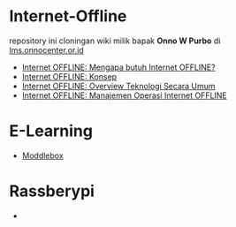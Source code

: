# Internet-Offline
repository ini cloningan wiki milik bapak <b>Onno W Purbo</b> di [lms.onnocenter.or.id](https://lms.onnocenter.or.id/wiki/index.php/Internet_offline)

- [Internet OFFLINE: Mengapa butuh Internet OFFLINE?](mengapa.md)
- [Internet OFFLINE: Konsep](konsep.md)
- [Internet OFFLINE: Overview Teknologi Secara Umum](overview.md)
- [Internet OFFLINE: Manajemen Operasi Internet OFFLINE](manajemen.md)
   
# E-Learning

- [Moddlebox](moddlebox.md)

# Rassberypi

- 
